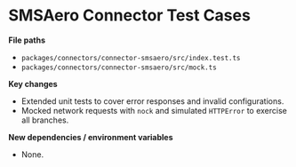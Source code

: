 # SMSAero Connector Test Cases

**File paths**
- `packages/connectors/connector-smsaero/src/index.test.ts`
- `packages/connectors/connector-smsaero/src/mock.ts`

**Key changes**
- Extended unit tests to cover error responses and invalid configurations.
- Mocked network requests with `nock` and simulated `HTTPError` to exercise all branches.

**New dependencies / environment variables**
- None.
